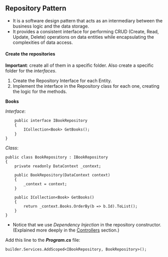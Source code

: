 ## Repository Pattern 

-  It is a  software design pattern that acts as an intermediary between the business logic and the data storage.
-  It provides a consistent interface for performing CRUD (Create, Read, Update, Delete) operations on data entities while encapsulating the complexities of data access. 

#### Create the repositories

**Important**: create all of them in a specific folder. Also create a specific folder for the *interfaces*.

1. Create the Repository Interface for each Entity.
2. Implement the interface in the Repository class for each one, creating the logic for the methods.

**Books**

*Interface*:
```
    public interface IBookRepository
    {
        ICollection<Book> GetBooks();
    }
}
```

*Class*:

```
public class BookRepository : IBookRepository
{
    private readonly DataContext _context;

    public BookRepository(DataContext context)
    {
        _context = context;
    }

    public ICollection<Book> GetBooks()
    {
        return _context.Books.OrderBy(b => b.Id).ToList();
    }
}
```


-  Notice that we use *Dependency Injection* in the repository constructor. (Explained more deeply in the [Controllers](Controllers.md) section.)

Add this line to the ***Program.cs*** file:

`builder.Services.AddScoped<IBookRepository, BookRepository>();`

